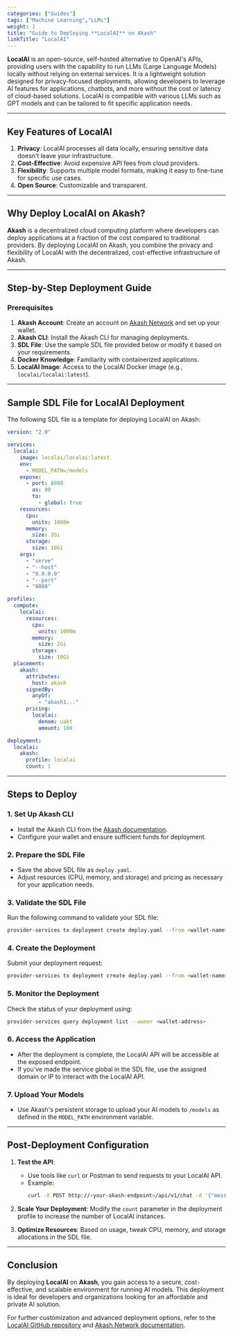 ```yaml
---
categories: ["Guides"]
tags: ["Machine Learning","LLMs"]
weight: 1
title: "Guide to Deploying **LocalAI** on Akash"
linkTitle: "LocalAI"
---
```


**LocalAI** is an open-source, self-hosted alternative to OpenAI's APIs, providing users with the capability to run LLMs (Large Language Models) locally without relying on external services. It is a lightweight solution designed for privacy-focused deployments, allowing developers to leverage AI features for applications, chatbots, and more without the cost or latency of cloud-based solutions. LocalAI is compatible with various LLMs such as GPT models and can be tailored to fit specific application needs.

---

## Key Features of LocalAI
1. **Privacy**: LocalAI processes all data locally, ensuring sensitive data doesn't leave your infrastructure.
2. **Cost-Effective**: Avoid expensive API fees from cloud providers.
3. **Flexibility**: Supports multiple model formats, making it easy to fine-tune for specific use cases.
4. **Open Source**: Customizable and transparent.

---

## Why Deploy LocalAI on Akash?
**Akash** is a decentralized cloud computing platform where developers can deploy applications at a fraction of the cost compared to traditional providers. By deploying LocalAI on Akash, you combine the privacy and flexibility of LocalAI with the decentralized, cost-effective infrastructure of Akash.

---

## Step-by-Step Deployment Guide

### Prerequisites
1. **Akash Account**: Create an account on [Akash Network](https://akash.network/) and set up your wallet.
2. **Akash CLI**: Install the Akash CLI for managing deployments.
3. **SDL File**: Use the sample SDL file provided below or modify it based on your requirements.
4. **Docker Knowledge**: Familiarity with containerized applications.
5. **LocalAI Image**: Access to the LocalAI Docker image (e.g., `localai/localai:latest`).

---

## Sample SDL File for LocalAI Deployment
The following SDL file is a template for deploying LocalAI on Akash:

```yaml
version: "2.0"

services:
  localai:
    image: localai/localai:latest
    env:
      - MODEL_PATH=/models
    expose:
      - port: 8080
        as: 80
        to:
          - global: true
    resources:
      cpu:
        units: 1000m
      memory:
        size: 2Gi
      storage:
        size: 10Gi
    args:
      - "serve"
      - "--host"
      - "0.0.0.0"
      - "--port"
      - "8080"

profiles:
  compute:
    localai:
      resources:
        cpu:
          units: 1000m
        memory:
          size: 2Gi
        storage:
          size: 10Gi
  placement:
    akash:
      attributes:
        host: akash
      signedBy:
        anyOf:
          - "akash1..."
      pricing:
        localai:
          denom: uakt
          amount: 100

deployment:
  localai:
    akash:
      profile: localai
      count: 1
```

---

## Steps to Deploy

### 1. **Set Up Akash CLI**
- Install the Akash CLI from the [Akash documentation](docs/deployments/akash-cli/overview/).
- Configure your wallet and ensure sufficient funds for deployment.

### 2. **Prepare the SDL File**
- Save the above SDL file as `deploy.yaml`.
- Adjust resources (CPU, memory, and storage) and pricing as necessary for your application needs.

### 3. **Validate the SDL File**
Run the following command to validate your SDL file:
```bash
provider-services tx deployment create deploy.yaml --from <wallet-name> --chain-id <chain-id> --node <rpc-node>
```

### 4. **Create the Deployment**
Submit your deployment request:
```bash
provider-services tx deployment create deploy.yaml --from <wallet-name>
```

### 5. **Monitor the Deployment**
Check the status of your deployment using:
```bash
provider-services query deployment list --owner <wallet-address>
```

### 6. **Access the Application**
- After the deployment is complete, the LocalAI API will be accessible at the exposed endpoint. 
- If you’ve made the service global in the SDL file, use the assigned domain or IP to interact with the LocalAI API.

### 7. **Upload Your Models**
- Use Akash's persistent storage to upload your AI models to `/models` as defined in the `MODEL_PATH` environment variable.

---

## Post-Deployment Configuration
1. **Test the API**: 
   - Use tools like `curl` or Postman to send requests to your LocalAI API.
   - Example:
     ```bash
     curl -X POST http://<your-akash-endpoint>/api/v1/chat -d '{"message": "Hello AI"}'
     ```

2. **Scale Your Deployment**: Modify the `count` parameter in the deployment profile to increase the number of LocalAI instances.

3. **Optimize Resources**: Based on usage, tweak CPU, memory, and storage allocations in the SDL file.

---

## Conclusion
By deploying **LocalAI** on **Akash**, you gain access to a secure, cost-effective, and scalable environment for running AI models. This deployment is ideal for developers and organizations looking for an affordable and private AI solution.

For further customization and advanced deployment options, refer to the [LocalAI GitHub repository](https://github.com/localAI) and [Akash Network documentation](https://akash.network/docs).